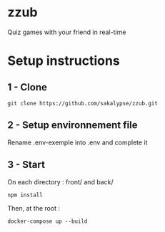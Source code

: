 # zzub
Quiz games with your friend in real-time

# Setup instructions
## 1 - Clone 
```
git clone https://github.com/sakalypse/zzub.git
```
## 2 - Setup environnement file 
Rename .env-exemple into .env and complete it
## 3 - Start 
On each directory : front/ and back/
```
npm install
```
Then, at the root :
```
docker-compose up --build
```